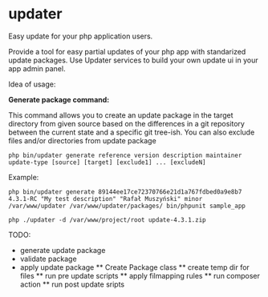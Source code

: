 updater
=======

Easy update for your php application users.

Provide a tool for easy partial updates of your php app with standarized update packages.
Use Updater services to build your own update ui in your app admin panel.

Idea of usage:

**Generate package command:**

This command allows you to create an update package in the target directory from given source
based on the differences in a git repository between the current state and a
specific git tree-ish. You can also exclude files and/or directories from update package

```
php bin/updater generate reference version description maintainer update-type [source] [target] [exclude1] ... [excludeN]
```

Example:

```
php bin/updater generate 89144ee17ce72370766e21d1a767fdbed0a9e8b7 4.3.1-RC "My test description" "Rafał Muszyński" minor /var/www/updater /var/www/updater/packages/ bin/phpunit sample_app
```

```
php ./updater -d /var/www/project/root update-4.3.1.zip
```

TODO:

* generate update package
* validate package
* apply update package
** Create Package class
** create temp dir for files
** run pre update scripts
** apply filmapping rules
** run composer action
** run post update sripts
